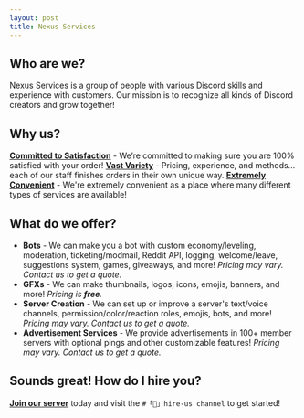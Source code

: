 ```yaml
---
layout: post
title: Nexus Services
---
```

## Who are we?
Nexus Services is a group of people with various Discord skills and experience with customers. Our mission is to recognize all kinds of Discord creators and grow together!
## Why us?
<b><u>Committed to Satisfaction</u></b> - We’re committed to making sure you are 100% satisfied with your order! 
<b><u>Vast Variety</u></b> - Pricing, experience, and methods... each of our staff finishes orders in their own unique way.
<b><u>Extremely Convenient</u></b> - We're extremely convenient as a place where many different types of services are available! 
## What do we offer?
- <b>Bots</b> - We can make you a bot with custom economy/leveling, moderation, ticketing/modmail, Reddit API, logging, welcome/leave, suggestions system, games, giveaways, and more! <i>Pricing may vary. Contact us to get a quote.</i>
- <b>GFXs</b> - We can make thumbnails, logos, icons, emojis, banners, and more! <i>Pricing is <b>free</b>.</i>
- <b>Server Creation</b> - We can set up or improve a server's text/voice channels, permission/color/reaction roles, emojis, bots, and more! <i>Pricing may vary. Contact us to get a quote.</i>
- <b>Advertisement Services</b> - We provide advertisements in 100+ member servers with optional pings and other customizable features! <i>Pricing may vary. Contact us to get a quote.</i>
## Sounds great! How do I hire you?
<b>[Join our server](https://discord.gg/zunP2mBeEm)</b> today and visit the `#「🌟」hire-us channel` to get started!
